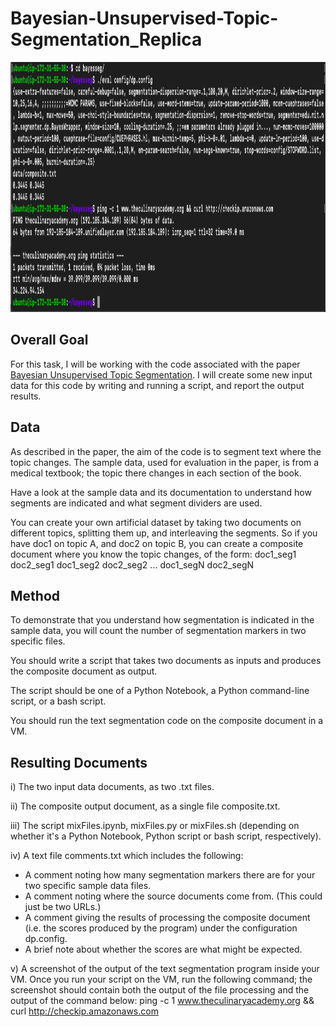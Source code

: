 # Bayesian-Unsupervised-Topic-Segmentation_Replica


<p align="center">
  <img width="700" height="400" src="https://github.com/rohitmanral/Bayesian-Unsupervised-Topic-Segmentation_Replica/blob/main/Output%20AWS.png">
</p>


## Overall Goal
For this task, I will be working with the code associated with the paper [Bayesian Unsupervised Topic Segmentation](https://www.aclweb.org/anthology/D08-1035.pdf). I will create some new input data for this code by writing and running a script, and report the output results.

## Data
As described in the paper, the aim of the code is to segment text where the topic changes.  The sample data, used for evaluation in the paper, is from a medical textbook; the topic there changes in each section of the book.

Have a look at the sample data and its documentation to understand how segments are indicated and what segment dividers are used.

You can create your own artificial dataset by taking two documents on different topics, splitting them up, and interleaving the segments.  So if you have doc1 on topic A, and doc2 on topic B, you can create a composite document where you know the topic changes, of the form:
doc1_seg1 doc2_seg1 doc1_seg2 doc2_seg2 ... doc1_segN doc2_segN
## Method
To demonstrate that you understand how segmentation is indicated in the sample data, you will count the number of segmentation markers in two specific files.

You should write a script that takes two documents as inputs and produces the composite document as output.

The script should be one of a Python Notebook, a Python command-line script, or a bash script.

You should run the text segmentation code on the composite document in a VM.

## Resulting Documents
i) The two input data documents, as two .txt files.

ii) The composite output document, as a single file composite.txt. 

iii) The script mixFiles.ipynb, mixFiles.py or mixFiles.sh (depending on whether it's a Python Notebook, Python script or bash script, respectively). 

iv) A text file comments.txt which includes the following:

* A comment noting how many segmentation markers there are for your two specific sample data files.
* A comment noting where the source documents come from. (This could just be two URLs.)
* A comment giving the results of processing the composite document  (i.e. the scores produced by the program) under the configuration dp.config.
* A brief note about whether the scores are what might be expected.  

v) A screenshot of the output of the text segmentation program inside your VM. Once you run your script on the VM, run the following command; the screenshot should contain both the output of the file processing and the output of the command below:
ping -c 1 www.theculinaryacademy.org && curl http://checkip.amazonaws.com
